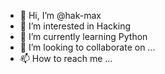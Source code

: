 - 👋 Hi, I’m @hak-max
- 👀 I’m interested in Hacking
- 🌱 I’m currently learning Python
- 💞️ I’m looking to collaborate on ...
- 📫 How to reach me ...

<!---
hak-max/hak-max is a ✨ special ✨ repository because its `README.md` (this file) appears on your GitHub profile.
You can click the Preview link to take a look at your changes.
--->
